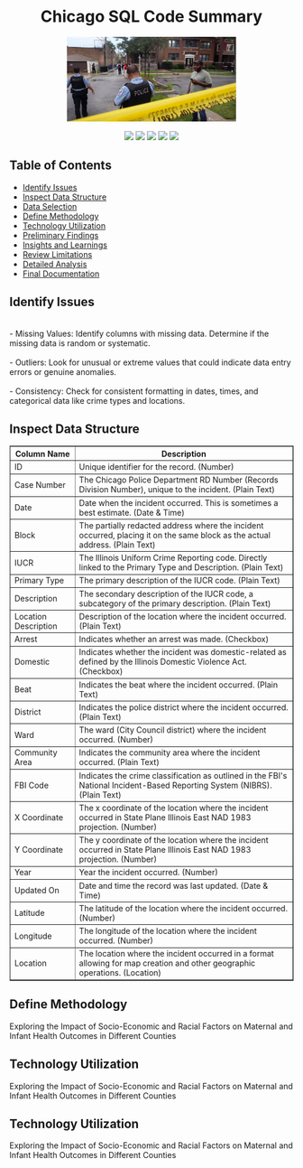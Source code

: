 <h1 align="center"> Chicago SQL Code Summary</h1>
<p align="center">
  
<p align="center">
  <img src="ch2.jpeg" width="300" alt="Sublime's custom image"/>
</p>

<p align="center">
  <img src="https://img.shields.io/github/last-commit/dsrichard97/chicago_crime">
  <img src="https://img.shields.io/badge/SQL-Descriptive Statistics-brown">
  <img src="https://img.shields.io/badge/Looker-Descriptive Statistics-lightbrown">
  <img src="https://img.shields.io/badge/Alteryx-Analysis-blue">
  <a href="https://github.com/ellerbrock/open-source-badges/"><img src="https://badges.frapsoft.com/os/v1/open-source.svg?v=103"></a>
</p> 


<p>
  <h2>Table of Contents</h2>
  <ul>
    <li><a href="#initial-problem" target="_parent">Identify Issues</a></li>
    <li><a href="#about-the-data">Inspect Data Structure</a></li>
    <li><a href="#data-set-used">Data Selection</a></li>
    <li><a href="#methods">Define Methodology</a></li>
    <li><a href="#tech-stack">Technology Utilization</a></li>
    <li><a href="#quick-glance">Preliminary Findings</a></li>
    <li><a href="#lesson-learned">Insights and Learnings</a></li>
    <li><a href="#limitation">Review Limitations</a></li>
    <li><a href="#notebook">Detailed Analysis</a></li>
    <li><a href="#report">Final Documentation</a></li>
  </ul>
</p>

<P>
  <section id="initial-problem">
    <h2>Identify Issues</h2>
    <p>
<br>
- Missing Values: Identify columns with missing data. Determine if the missing data is random or systematic.
</br>
<br>
- Outliers: Look for unusual or extreme values that could indicate data entry errors or genuine anomalies.
</br>
<br>
- Consistency: Check for consistent formatting in dates, times, and categorical data like crime types and locations.
</br>
<P>

<P>
  <section id="about-the-data">
    <h2>Inspect Data Structure</h2>
    <p>
<table border="1">
    <tr>
        <th>Column Name</th>
        <th>Description</th>
    </tr>
    <tr>
        <td>ID</td>
        <td>Unique identifier for the record. (Number)</td>
    </tr>
    <tr>
        <td>Case Number</td>
        <td>The Chicago Police Department RD Number (Records Division Number), unique to the incident. (Plain Text)</td>
    </tr>
    <tr>
        <td>Date</td>
        <td>Date when the incident occurred. This is sometimes a best estimate. (Date & Time)</td>
    </tr>
    <tr>
        <td>Block</td>
        <td>The partially redacted address where the incident occurred, placing it on the same block as the actual address. (Plain Text)</td>
    </tr>
    <tr>
        <td>IUCR</td>
        <td>The Illinois Uniform Crime Reporting code. Directly linked to the Primary Type and Description. (Plain Text)</td>
    </tr>
    <tr>
        <td>Primary Type</td>
        <td>The primary description of the IUCR code. (Plain Text)</td>
    </tr>
    <tr>
        <td>Description</td>
        <td>The secondary description of the IUCR code, a subcategory of the primary description. (Plain Text)</td>
    </tr>
    <tr>
        <td>Location Description</td>
        <td>Description of the location where the incident occurred. (Plain Text)</td>
    </tr>
    <tr>
        <td>Arrest</td>
        <td>Indicates whether an arrest was made. (Checkbox)</td>
    </tr>
    <tr>
        <td>Domestic</td>
        <td>Indicates whether the incident was domestic-related as defined by the Illinois Domestic Violence Act. (Checkbox)</td>
    </tr>
    <tr>
        <td>Beat</td>
        <td>Indicates the beat where the incident occurred. (Plain Text)</td>
    </tr>
    <tr>
        <td>District</td>
        <td>Indicates the police district where the incident occurred. (Plain Text)</td>
    </tr>
    <tr>
        <td>Ward</td>
        <td>The ward (City Council district) where the incident occurred. (Number)</td>
    </tr>
    <tr>
        <td>Community Area</td>
        <td>Indicates the community area where the incident occurred. (Plain Text)</td>
    </tr>
    <tr>
        <td>FBI Code</td>
        <td>Indicates the crime classification as outlined in the FBI's National Incident-Based Reporting System (NIBRS). (Plain Text)</td>
    </tr>
    <tr>
        <td>X Coordinate</td>
        <td>The x coordinate of the location where the incident occurred in State Plane Illinois East NAD 1983 projection. (Number)</td>
    </tr>
    <tr>
        <td>Y Coordinate</td>
        <td>The y coordinate of the location where the incident occurred in State Plane Illinois East NAD 1983 projection. (Number)</td>
    </tr>
    <tr>
        <td>Year</td>
        <td>Year the incident occurred. (Number)</td>
    </tr>
    <tr>
        <td>Updated On</td>
        <td>Date and time the record was last updated. (Date & Time)</td>
    </tr>
    <tr>
        <td>Latitude</td>
        <td>The latitude of the location where the incident occurred. (Number)</td>
    </tr>
    <tr>
        <td>Longitude</td>
        <td>The longitude of the location where the incident occurred. (Number)</td>
    </tr>
    <tr>
        <td>Location</td>
        <td>The location where the incident occurred in a format allowing for map creation and other geographic operations. (Location)</td>
    </tr>
</table>


<P>

<P>
  <section id="data-set-used">
    <h2>Define Methodology</h2>
    <p>
Exploring the Impact of Socio-Economic and Racial Factors on Maternal and Infant Health Outcomes in Different Counties

<P>

<P>
  <section id="methods">
    <h2>Technology Utilization</h2>
    <p>
Exploring the Impact of Socio-Economic and Racial Factors on Maternal and Infant Health Outcomes in Different Counties

<P>

<P>
  <section id="tech-stack">
    <h2>Technology Utilization</h2>
    <p>
Exploring the Impact of Socio-Economic and Racial Factors on Maternal and Infant Health Outcomes in Different Counties

<P>
 



